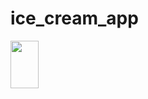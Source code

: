 # ice_cream_app
 
 <img width=30% height=14% src="https://github.com/jbjason/ice_cream_app/assets/62088928/390bb0e9-0da9-4987-8dfb-ae5f6b94aca1">
